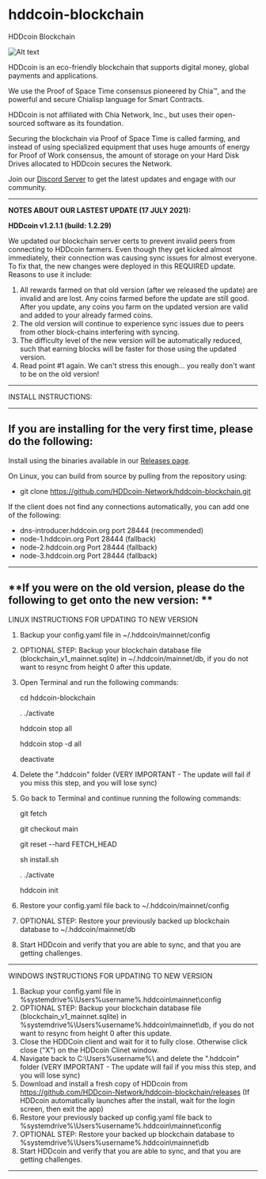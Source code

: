 # hddcoin-blockchain
 HDDcoin Blockchain

![Alt text](https://hddcoin.org/wp-content/uploads/2021/07/hdd_coin_logo_website_75.png)

HDDcoin is an eco-friendly blockchain that supports digital money, global payments and applications.

We use the Proof of Space Time consensus pioneered by Chia™, and the powerful and secure Chialisp language for Smart Contracts.

HDDcoin is not affiliated with Chia Network, Inc., but uses their open-sourced software as its foundation.

Securing the blockchain via Proof of Space Time is called farming, and instead of using specialized equipment that uses huge amounts of energy for Proof of Work consensus, the amount of storage on your Hard Disk Drives allocated to HDDcoin secures the Network.

Join our [Discord Server](https://discord.gg/5va3txyzVH) to get the latest updates and engage with our community.


***********************************************

**NOTES ABOUT OUR LASTEST UPDATE (17 JULY 2021):**

**HDDcoin v1.2.1.1 (build: 1.2.29)**

We updated our blockchain server certs to prevent invalid peers from connecting to HDDcoin farmers. Even though they get kicked almost immediately, their connection was causing sync issues for almost everyone. To fix that, the new changes were deployed in this REQUIRED update. Reasons to use it include:

1) All rewards farmed on that old version (after we released the update) are invalid and are lost. Any coins farmed before the update are still good. After you update, any coins you farm on the updated version are valid and added to your already farmed coins.
2) The old version will continue to experience sync issues due to peers from other block-chains interfering with syncing.
3) The difficulty level of the new version will be automatically reduced, such that earning blocks will be faster for those using the updated version.
4) Read point #1 again. We can't stress this enough... you really don't want to be on the old version!


***********************************************

INSTALL INSTRUCTIONS:


***********************************************

**If you are installing for the very first time, please do the following:**
-------------

Install using the binaries available in our [Releases page](https://github.com/HDDcoin-Network/hddcoin-blockchain/releases).


On Linux, you can build from source by pulling from the repository using:

- git clone https://github.com/HDDcoin-Network/hddcoin-blockchain.git


If the client does not find any connections automatically, you can add one of the following:

- dns-introducer.hddcoin.org port 28444 (recommended)
-	node-1.hddcoin.org Port 28444 (fallback)
-	node-2.hddcoin.org Port 28444 (fallback)
-	node-3.hddcoin.org Port 28444 (fallback)


***********************************************

**If you were on the old version, please do the following to get onto the new version:
**
-------------


LINUX INSTRUCTIONS FOR UPDATING TO NEW VERSION

1) Backup your config.yaml file in ~/.hddcoin/mainnet/config
2) OPTIONAL STEP: Backup your blockchain database file (blockchain_v1_mainnet.sqlite) in ~/.hddcoin/mainnet/db, if you do not want to resync from height 0 after this update.
3) Open Terminal and run the following commands:
  
     cd hddcoin-blockchain
  
     . ./activate
  
     hddcoin stop all
 
     hddcoin stop -d all
 
     deactivate
   
3) Delete the ".hddcoin" folder (VERY IMPORTANT -  The update will fail if you miss this step, and you will lose sync)
4) Go back to Terminal and continue running the following commands:
   
     git fetch
   
     git checkout main
   
     git reset --hard FETCH_HEAD
   
     sh install.sh
   
     . ./activate
   
     hddcoin init
   
5) Restore your config.yaml file back to ~/.hddcoin/mainnet/config
7) OPTIONAL STEP: Restore your previously backed up blockchain database to ~/.hddcoin/mainnet/db
8) Start HDDcoin and verify that you are able to sync, and that you are getting challenges.


-------------


WINDOWS INSTRUCTIONS FOR UPDATING TO NEW VERSION

1) Backup your config.yaml file in %systemdrive%\Users%username%.hddcoin\mainnet\config
2) OPTIONAL STEP: Backup your blockchain database file (blockchain_v1_mainnet.sqlite) in %systemdrive%\Users%username%.hddcoin\mainnet\db, if you do not want to resync from height 0 after this update.
3) Close the HDDCoin client and wait for it to fully close. Otherwise click close ("X") on the HDDcoin Clinet window.
4) Navigate back to C:\Users%username%\ and delete the ".hddcoin" folder (VERY IMPORTANT - The update will fail if you miss this step, and you will lose sync)
5) Download and install a fresh copy of HDDcoin from https://github.com/HDDcoin-Network/hddcoin-blockchain/releases (If HDDcoin automatically launches after the install, wait for the login screen, then exit the app)
6) Restore your previously backed up config.yaml file back to %systemdrive%\Users%username%.hddcoin\mainnet\config
7) OPTIONAL STEP: Restore your backed up blockchain database to %systemdrive%\Users%username%.hddcoin\mainnet\db
9) Start HDDcoin and verify that you are able to sync, and that you are getting challenges.

--------------
